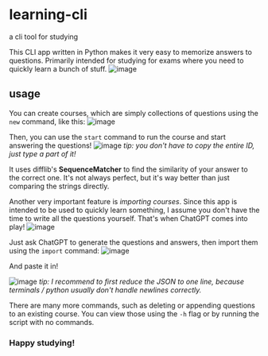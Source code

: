 # learning-cli
a cli tool for studying

This CLI app written in Python makes it very easy to memorize answers to questions. Primarily intended for studying for exams where you need to quickly learn a bunch of stuff.
![image](https://github.com/user-attachments/assets/c810e117-a6cc-416f-8961-647dee6489cf)

## usage
You can create courses, which are simply collections of questions using the `new` command, like this:
![image](https://github.com/user-attachments/assets/b42b9379-5ac1-4bdc-af54-b29defaf3533)

Then, you can use the `start` command to run the course and start answering the questions!
![image](https://github.com/user-attachments/assets/8020fbcc-d53e-43a0-99ce-e296e9e2db05)
*tip: you don't have to copy the entire ID, just type a part of it!*

It uses difflib's **SequenceMatcher** to find the similarity of your answer to the correct one. It's not always perfect, but it's way better than just comparing the strings directly.

Another very important feature is *importing courses*. Since this app is intended to be used to quickly learn something, I assume you don't have the time to write all the questions yourself. That's when ChatGPT comes into play!
![image](https://github.com/user-attachments/assets/be2bec00-0970-4c95-b7bb-43a39413d37f)

Just ask ChatGPT to generate the questions and answers, then import them using the `import` command:
![image](https://github.com/user-attachments/assets/f7fd1b40-3f0d-4844-aa72-6c5a91e2b4a1)

And paste it in!

![image](https://github.com/user-attachments/assets/eb8a88bd-22a4-4eeb-8341-bb02524272ab)
*tip: I recommend to first reduce the JSON to one line, because terminals / python usually don't handle newlines correctly.*

There are many more commands, such as deleting or appending questions to an existing course. You can view those using the `-h` flag or by running the script with no commands.

### Happy studying!
